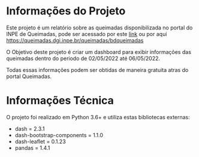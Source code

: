 # Informações do Projeto

Este projeto é um relatório sobre as queimadas disponibilizada no portal do INPE de Queimadas, pode ser acessado por este [link](https://queimadas.dgi.inpe.br/queimadas/bdqueimadas) ou por aqui https://queimadas.dgi.inpe.br/queimadas/bdqueimadas

O Objetivo deste projeto é criar um dashboard para exibir informações das queimadas dentro do periodo de 02/05/2022 até 06/05/2022.

Todas essas informações podem ser obtidas de maneira gratuita atras do portal Queimadas.

# Informações Técnica

O projeto foi realizado em Python 3.6+ e utiliza estas bibliotecas externas:
  * dash = 2.3.1
  * dash-bootstrap-components = 1.1.0
  * dash-leaflet = 0.1.23
  * pandas = 1.4.1  
